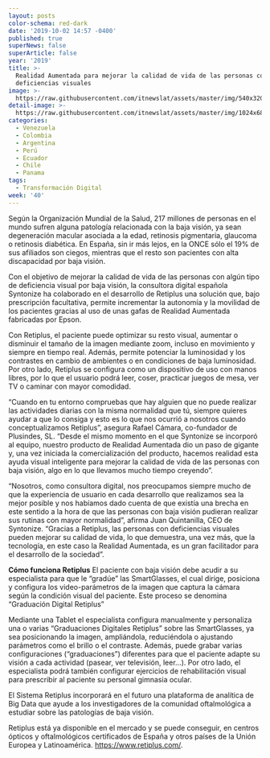 ```yaml
---
layout: posts
color-schema: red-dark
date: '2019-10-02 14:57 -0400'
published: true
superNews: false
superArticle: false
year: '2019'
title: >-
  Realidad Aumentada para mejorar la calidad de vida de las personas con
  deficiencias visuales
image: >-
  https://raw.githubusercontent.com/itnewslat/assets/master/img/540x320/Rectiplus-p.jpg
detail-image: >-
  https://raw.githubusercontent.com/itnewslat/assets/master/img/1024x680/Rectiplus-g.jpg
categories:
  - Venezuela
  - Colombia
  - Argentina
  - Perú
  - Ecuador
  - Chile
  - Panama
tags:
  - Transformación Digital
week: '40'
---
```

Según la Organización Mundial de la Salud, 217 millones de personas en el mundo sufren alguna patología relacionada con la baja visión, ya sean degeneración macular asociada a la edad, retinosis pigmentaria, glaucoma o retinosis diabética. En España, sin ir más lejos, en la ONCE sólo el 19% de sus afiliados son ciegos, mientras que el resto son pacientes con alta discapacidad por baja visión.

Con el objetivo de mejorar la calidad de vida de las personas con algún tipo de deficiencia visual por baja visión, la consultora digital española Syntonize ha colaborado en el desarrollo de Retiplus una solución que, bajo prescripción facultativa, permite incrementar la autonomía y la movilidad de los pacientes gracias al uso de unas gafas de Realidad Aumentada fabricadas por Epson.

Con Retiplus, el paciente puede optimizar su resto visual, aumentar o disminuir el tamaño de la imagen mediante zoom, incluso en movimiento y siempre en tiempo real. Además, permite potenciar la luminosidad y los contrastes en cambio de ambientes o en condiciones de baja luminosidad. Por otro lado, Retiplus se configura como un dispositivo de uso con manos libres, por lo que el usuario podrá leer, coser, practicar juegos de mesa, ver TV o caminar con mayor comodidad. 

“Cuando en tu entorno compruebas que hay alguien que no puede realizar las actividades diarias con la misma normalidad que tú, siempre quieres ayudar a que lo consiga y esto es lo que nos ocurrió a nosotros cuando conceptualizamos Retiplus”, asegura Rafael Cámara, co-fundador de Plusindes, SL. “Desde el mismo momento en el que Syntonize se incorporó al equipo, nuestro producto de Realidad Aumentada dio un paso de gigante y, una vez iniciada la comercialización del producto, hacemos realidad esta ayuda visual inteligente para mejorar la calidad de vida de las personas con baja visión, algo en lo que llevamos mucho tiempo creyendo”.

“Nosotros, como consultora digital, nos preocupamos siempre mucho de que la experiencia de usuario en cada desarrollo que realizamos sea la mejor posible y nos habíamos dado cuenta de que existía una brecha en este sentido a la hora de que las personas con baja visión pudieran realizar sus rutinas con mayor normalidad”, afirma Juan Quintanilla, CEO de Syntonize. “Gracias a Retiplus, las personas con deficiencias visuales pueden mejorar su calidad de vida, lo que demuestra, una vez más, que la tecnología, en este caso la Realidad Aumentada, es un gran facilitador para el desarrollo de la sociedad”.

**Cómo funciona Retiplus**
El paciente con baja visión debe acudir a su especialista para que le “gradúe” las SmartGlasses, el cual dirige, posiciona y configura los video-parámetros de la imagen que captura la cámara según la condición visual del paciente. Este proceso se denomina “Graduación Digital Retiplus”

Mediante una Tablet el especialista configura manualmente y personaliza una o varias “Graduaciones Digitales Retiplus” sobre las SmartGlasses, ya sea posicionando la imagen, ampliándola, reduciéndola o ajustando parámetros como el brillo o el contraste. Además, puede grabar varias configuraciones (“graduaciones”) diferentes para que el paciente adapte su visión a cada actividad (pasear, ver televisión, leer…). Por otro lado, el especialista podrá también configurar ejercicios de rehabilitación visual para prescribir al paciente su personal gimnasia ocular.

El Sistema Retiplus incorporará en el futuro una plataforma de analítica de Big Data que ayude a los investigadores de la comunidad oftalmológica a estudiar sobre las patologías de baja visión. 

Retiplus está ya disponible en el mercado y se puede conseguir, en centros ópticos y oftalmológicos certificados de España y otros países de la Unión Europea y Latinoamérica. https://www.retiplus.com/.